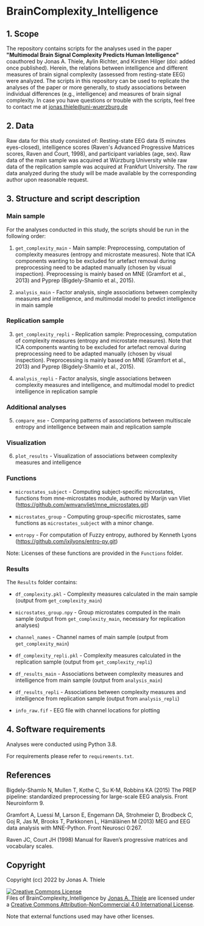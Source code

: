 # BrainComplexity_Intelligence


## 1. Scope
The repository contains scripts for the analyses used in the paper **"Multimodal Brain Signal Complexity Predicts Human Intelligence"** coauthored by Jonas A. Thiele, Aylin Richter, and Kirsten Hilger (doi: added once published). Herein, the relations between intelligence and different measures of brain signal complexity (assessed from resting-state EEG) were analyzed.
The scripts in this repository can be used to replicate the analyses of the paper or more generally, to study associations between individual differences (e.g., intelligence) and measures of brain signal complexity.
In case you have questions or trouble with the scripts, feel free to contact me at jonas.thiele@uni-wuerzburg.de
## 2. Data
Raw data for this study consisted of: Resting-state EEG data (5 minutes eyes-closed), intelligence scores (Raven's Advanced Progressive Matrices scores, Raven and Court, 1998), and participant variables (age, sex). 
Raw data of the main sample was acquired at Würzburg University while raw data of the replication sample was acquired at Frankfurt University.
The raw data analyzed during the study will be made available by the corresponding author upon reasonable request.

## 3. Structure and script description
### Main sample

For the analyses conducted in this study, the scripts should be run in the following order:

1.	`get_complexity_main` - Main sample: Preprocessing, computation of complexity measures (entropy and microstate measures).
                            Note that ICA components wanting to be excluded for artefact removal during preprocessing need to be adapted manually (chosen by visual inspection).
                            Preprocessing is mainly based on MNE (Gramfort et al., 2013) and Pyprep (Bigdely-Shamlo et al., 2015). 
  
2.	`analysis_main` - Factor analysis, single associations between complexity measures and intelligence, and multimodal model to predict intelligence in main sample
  

### Replication sample

3.	`get_complexity_repli` - Replication sample: Preprocessing, computation of complexity measures (entropy and microstate measures).
                             Note that ICA components wanting to be excluded for artefact removal during preprocessing need to be adapted manually (chosen by visual inspection). 
                             Preprocessing is mainly based on MNE (Gramfort et al., 2013) and Pyprep (Bigdely-Shamlo et al., 2015).   
  
4.	`analysis_repli` - Factor analysis, single associations between complexity measures and intelligence, and multimodal model to predict intelligence in replication sample

### Additional analyses

5. `compare_mse` - Comparing patterns of associations between multiscale entropy and intelligence between main and replication sample

### Visualization

6. `plot_results` - Visualization of associations between complexity measures and intelligence


### Functions

- `microstates_subject` - Computing subject-specific microstates, functions from mne-microstates module, authored by Marijn van Vliet (https://github.com/wmvanvliet/mne_microstates.git)

- `microstates_group` - Computing group-specific microstates, same functions as `microstates_subject` with a minor change.

- `entropy` - For computation of Fuzzy entropy, authored by Kenneth Lyons (https://github.com/ixjlyons/entro-py.git)

Note: Licenses of these functions are provided in the `Functions` folder.

### Results

The `Results` folder contains:

- `df_complexity.pkl` - Complexity measures calculated in the main sample (output from `get_complexity_main`)

- `microstates_group.npy` - Group microstates computed in the main sample (output from `get_complexity_main`, necessary for replication analyses)

- `channel_names` - Channel names of main sample (output from `get_complexity_main`)

- `df_complexity_repli.pkl` - Complexity measures calculated in the replication sample (output from  `get_complexity_repli`)

- `df_results_main` - Associations between complexity measures and intelligence from main sample (output from `analysis_main`)

- `df_results_repli` - Associations between complexity measures and intelligence from replication sample (output from `analysis_repli`)

- `info_raw.fif` - EEG file with channel locations for plotting

## 4. Software requirements
Analyses were conducted using Python 3.8.

For requirements please refer to `requirements.txt`.	

## References
Bigdely-Shamlo N, Mullen T, Kothe C, Su K-M, Robbins KA (2015) The PREP pipeline: standardized preprocessing for large-scale EEG analysis. Front Neuroinform 9.

Gramfort A, Luessi M, Larson E, Engemann DA, Strohmeier D, Brodbeck C, Goj R, Jas M, Brooks T, Parkkonen L, Hämäläinen M (2013) MEG and EEG data analysis with MNE-Python. Front Neurosci 0:267.

Raven JC, Court JH (1998) Manual for Raven’s progressive matrices and vocabulary scales.
## Copyright
Copyright (cc) 2022 by Jonas A. Thiele

<a rel="license" href="http://creativecommons.org/licenses/by-nc/4.0/"><img alt="Creative Commons License" style="border-width:0" src="https://i.creativecommons.org/l/by-nc/4.0/88x31.png" /></a><br /><span xmlns:dct="http://purl.org/dc/terms/" property="dct:title">Files of BrainComplexity_Intelligence</span> by <a xmlns:cc="http://creativecommons.org/ns#" href="https://github.com/jonasAthiele/BrainReconfiguration_Intelligence" property="cc:attributionName" rel="cc:attributionURL">Jonas A. Thiele</a> are licensed under a <a rel="license" href="http://creativecommons.org/licenses/by-nc/4.0/">Creative Commons Attribution-NonCommercial 4.0 International License</a>.

Note that external functions used may have other licenses.
